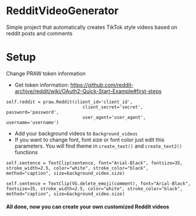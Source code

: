 # RedditVideoGenerator

Simple project that automatically creates TikTok style videos based on reddit posts and comments

# Setup

Change PRAW token information 

 - Get token information: https://github.com/reddit-archive/reddit/wiki/OAuth2-Quick-Start-Example#first-steps
``` 
self.reddit = praw.Reddit(client_id='client_id',
                             client_secret='secret', password='password',
                             user_agent='user_agent', username='username')
```

 - Add your background videos to `Background_videos`
 - If you want to change font, font size or font color just edit this parameters. You will find theme in `create_text()` and `create_text2()` functions
 ``` 
 self.sentence = TextClip(sentence, font="Arial-Black", fontsize=35, stroke_width=2.5, color="white", stroke_color="black", method="caption", size=background_video.size)
 ```
 ```
 self.sentence = TextClip(VG.delete_emoji(comment), font="Arial-Black", fontsize=35, stroke_width=2.5, color="white", stroke_color="black", method="caption", size=background_video.size)
```
 #### All done, now you can create your own customized Reddit videos
